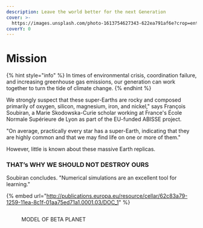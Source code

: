 ```yaml
---
description: Leave the world better for the next Generation
cover: >-
  https://images.unsplash.com/photo-1613754627343-622ea791af6e?crop=entropy&cs=tinysrgb&fm=jpg&ixid=MnwxOTcwMjR8MHwxfHNlYXJjaHw4fHxNaXNzaW9ufGVufDB8fHx8MTY3MzA5NDE5MA&ixlib=rb-4.0.3&q=80
coverY: 0
---
```


# Mission

{% hint style="info" %}
In times of environmental crisis, coordination failure, and increasing greenhouse gas emissions, our generation can work together to turn the tide of climate change.
{% endhint %}

We strongly suspect that these super-Earths are rocky and composed primarily of oxygen, silicon, magnesium, iron, and nickel," says François Soubiran, a Marie Skodowska-Curie scholar working at France's École Normale Supérieure de Lyon as part of the EU-funded ABISSE project.

&#x20;"On average, practically every star has a super-Earth, indicating that they are highly common and that we may find life on one or more of them."&#x20;

However, little is known about these massive Earth replicas.

### THAT’s WHY WE SHOULD NOT DESTROY OURS

Soubiran concludes. "Numerical simulations are an excellent tool for learning."

{% embed url="http://publications.europa.eu/resource/cellar/62c83a79-1259-11ea-8c1f-01aa75ed71a1.0001.03/DOC_1" %}

<figure><img src="../../.gitbook/assets/63D82B05-1523-4EBE-B1ED-91DF3D676942 (1).png" alt=""><figcaption><p>MODEL OF BETA PLANET </p></figcaption></figure>






